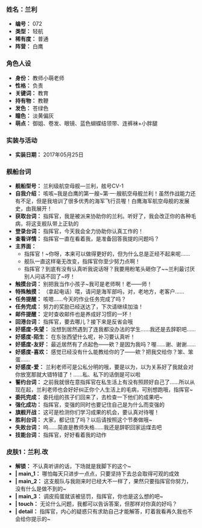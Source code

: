 ### 姓名：兰利
* **编号：** 072
* **类型：** 轻航
* **稀有度：** 普通
* **阵营：** 白鹰


### 角色人设
* **身份：** 教师小萌老师
* **性格：** 负责
* **关键词：** 教育
* **持有物：** 教鞭
* **发色：** 苍绿色
* **瞳色：** 淡黄偏灰
* **萌点：** 御姐、卷发、眼镜、蓝色蝴蝶结领带、连裤袜+小胖腿


### 实装与活动
* **实装日期：** 2017年05月25日


### 舰船台词
* **舰船型号：** 兰利级航空母舰—兰利，舷号CV-1
* **自我介绍：** 咳咳~我是白鹰的第一艘~第·一·艘航空母舰兰利！虽然作战能力还有不足，但是我培训了很多优秀的海军飞行员喔！白鹰海军航空母舰的发展史，由我展开！
* **获取台词：** 指挥官，我是被派来协助你的兰利。听好了，我会改正你的各种毛病，将这支舰队带上正轨的
* **登录台词：** 指挥官，今天我会全力协助你认真工作的！
* **查看详情：** 指挥官一直在看着我，是准备回答我提的问题吗？
* **主界面：**
  * 指挥官！~你呀，本来可以做得更好的，但为什么总是正经不起来呢……
  * 舰队一直这样毫无改变，指挥官你至少努力点啊！
  * 指挥官？到底有没有认真听我说话呀？我要用粉笔头砸你了~~兰利最讨厌别人问话不回了~哼！
* **触摸台词：** 别把我当作小孩子~我可是老师啊！老——师！
* **特殊触摸：** （拿起电话）喂，请问是海军部吗，对，老地方，老客户……
* **任务提醒：** 咳嗯……今天的作业任务完成了吗？
* **任务完成：** 努力的奖励已经送达了，下次请继续加油！
* **邮件提醒：** 定时查收邮件也是养成好习惯的一环！
* **回港台词：** 指挥官，要去哪儿？接下来是反省会哦
* **好感度-失望：** 没想到居然遇到了连我都没办法的学生……我还是去辞职吧……
* **好感度-陌生：** 在东张西望什么呢，补习要认真听！
* **好感度-友好：** 最近居然有了点起色——欸？是因为我吗？喔……谢、谢谢……
* **好感度-喜欢：** 感觉已经没有什么能教给你的了——欸？把我交给你？笨、笨蛋……
* **好感度-爱：** 兰利老师可是公私分明的哦，要是以为，以为关系好了我就会对你放宽那就大错特错了！……私、私下的话倒是可以啦
* **誓约台词：** 之前我就很在意指挥官在私生活上有没有照顾好自己了……所以从现在起，兰利老师也会好好纠正你个人生活上的毛病，可别想跑哦，指挥官~
* **委托完成：** 委托组的孩子们回来了，去检查一下他们的成果吧~
* **强化成功：** 指挥官，变强的同时也要记住自己是为什么而变强的
* **旗舰开战：** 这可是检测你们学习成果的机会，要认真对待喔！
* **胜利台词：** 大家，都记住了吗？以后请按照这个节奏做哦~
* **失败台词：** 呜……简直是教师失格……我还是辞职回家运煤去吧
* **技能台词：** 指挥官，好好看着我的动作


### 皮肤1：兰利.改
* **解锁：** 不认真听讲的话，下场就是我脚下的这个~
* **| main_1：** 哪怕每天只进步一点点，只要坚持下去总会取得可观的成效
* **| main_2：** 这支舰队与我刚来时已经大不一样了，果然只要指挥官你努力，没有什么是做不到的~
* **| main_3：** 调皮捣蛋就该被惩罚，指挥官，你也是这么想的吧~
* **| touch：** 无论什么问题，我都可以告诉答案，但那样对你真的好吗？
* **| detail：** 指挥官，内心的疑惑只有求助自己才能解答，盯着我看再久我也不会给你提示的~
